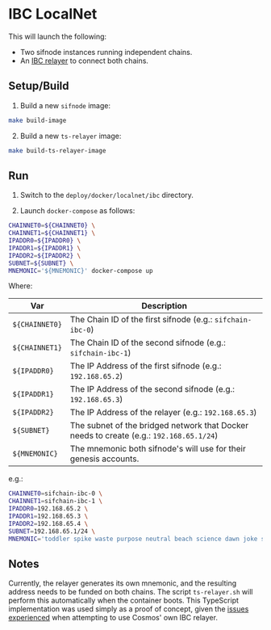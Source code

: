 # IBC LocalNet

This will launch the following:

* Two sifnode instances running independent chains.
* An [IBC relayer](https://github.com/confio/ts-relayer) to connect both chains.

## Setup/Build

1. Build a new `sifnode` image:

```bash
make build-image
```

2. Build a new `ts-relayer` image:

```bash
make build-ts-relayer-image
```

## Run

1. Switch to the `deploy/docker/localnet/ibc` directory.

2. Launch `docker-compose` as follows:

```bash
CHAINNET0=${CHAINNET0} \
CHAINNET1=${CHAINNET1} \
IPADDR0=${IPADDR0} \
IPADDR1=${IPADDR1} \
IPADDR2=${IPADDR2} \
SUBNET=${SUBNET} \
MNEMONIC='${MNEMONIC}' docker-compose up
```

Where:

|Var|Description|
|---|-----------|
|`${CHAINNET0}`|The Chain ID of the first sifnode (e.g.: `sifchain-ibc-0`)|
|`${CHAINNET1}`|The Chain ID of the second sifnode (e.g.: `sifchain-ibc-1`)|
|`${IPADDR0}`|The IP Address of the first sifnode (e.g.: `192.168.65.2`)|
|`${IPADDR1}`|The IP Address of the second sifnode (e.g.: `192.168.65.3`)|
|`${IPADDR2}`|The IP Address of the relayer (e.g.: `192.168.65.3`)|
|`${SUBNET}`|The subnet of the bridged network that Docker needs to create (e.g.: `192.168.65.1/24`)| 
|`${MNEMONIC}`|The mnemonic both sifnode's will use for their genesis accounts.|

e.g.:

```bash
CHAINNET0=sifchain-ibc-0 \
CHAINNET1=sifchain-ibc-1 \
IPADDR0=192.168.65.2 \
IPADDR1=192.168.65.3 \
IPADDR2=192.168.65.4 \
SUBNET=192.168.65.1/24 \
MNEMONIC='toddler spike waste purpose neutral beach science dawn joke stock help beyond' docker-compose up
```

## Notes

Currently, the relayer generates its own mnemonic, and the resulting address needs to be funded on both chains. The script `ts-relayer.sh` will perform this automatically when the container boots. This TypeScript implementation was used simply as a proof of concept, given the [issues experienced](https://discord.com/channels/669268347736686612/773388941947568148/839049449551691797) when attempting to use Cosmos' own IBC relayer.
